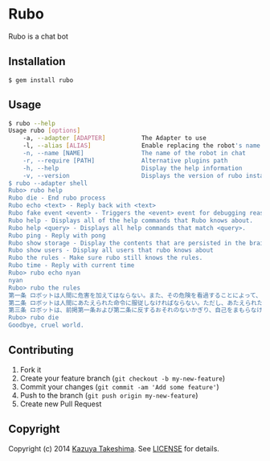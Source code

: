 # Rubo

Rubo is a chat bot

## Installation

    $ gem install rubo

## Usage

```sh
$ rubo --help
Usage rubo [options]
    -a, --adapter [ADAPTER]          The Adapter to use
    -l, --alias [ALIAS]              Enable replacing the robot's name with alias
    -n, --name [NAME]                The name of the robot in chat
    -r, --require [PATH]             Alternative plugins path
    -h, --help                       Display the help information
    -v, --version                    Displays the version of rubo installed
$ rubo --adapter shell
Rubo> rubo help
Rubo die - End rubo process
Rubo echo <text> - Reply back with <text>
Rubo fake event <event> - Triggers the <event> event for debugging reasons
Rubo help - Displays all of the help commands that Rubo knows about.
Rubo help <query> - Displays all help commands that match <query>.
Rubo ping - Reply with pong
Rubo show storage - Display the contents that are persisted in the brain
Rubo show users - Display all users that rubo knows about
Rubo the rules - Make sure rubo still knows the rules.
Rubo time - Reply with current time
Rubo> rubo echo nyan
nyan
Rubo> rubo the rules
第一条 ロボットは人間に危害を加えてはならない。また、その危険を看過することによって、人間に危害を及ぼしてはならない。
第二条 ロボットは人間にあたえられた命令に服従しなければならない。ただし、あたえられた命令が、第一条に反する場合は、この限りでない。
第三条 ロボットは、前掲第一条および第二条に反するおそれのないかぎり、自己をまもらなければならない。
Rubo> rubo die
Goodbye, cruel world.
```

## Contributing

1. Fork it
2. Create your feature branch (`git checkout -b my-new-feature`)
3. Commit your changes (`git commit -am 'Add some feature'`)
4. Push to the branch (`git push origin my-new-feature`)
5. Create new Pull Request

## Copyright

Copyright (c) 2014 [Kazuya Takeshima](mailto:mail@mitukiii.jp). See [LICENSE][license] for details.

[license]: LICENSE.md
